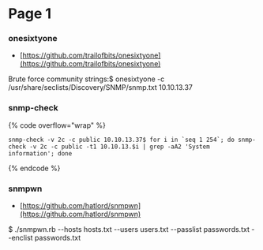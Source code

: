 # Page 1

### onesixtyone <a href="#onesixtyone" id="onesixtyone"></a>

* ​[https://github.com/trailofbits/onesixtyone](https://github.com/trailofbits/onesixtyone)​

Brute force community strings:$ onesixtyone -c /usr/share/seclists/Discovery/SNMP/snmp.txt 10.10.13.37

### snmp-check <a href="#snmp-check" id="snmp-check"></a>

{% code overflow="wrap" %}
```
snmp-check -v 2c -c public 10.10.13.37$ for i in `seq 1 254`; do snmp-check -v 2c -c public -t1 10.10.13.$i | grep -aA2 'System information'; done
```
{% endcode %}

### snmpwn <a href="#snmpwn" id="snmpwn"></a>

* ​[https://github.com/hatlord/snmpwn](https://github.com/hatlord/snmpwn)​

$ ./snmpwn.rb --hosts hosts.txt --users users.txt --passlist passwords.txt --enclist passwords.txt
